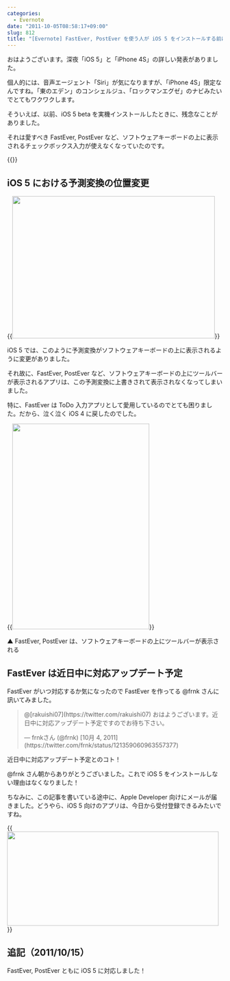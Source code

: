 ```yaml
---
categories:
  - Evernote
date: "2011-10-05T08:58:17+09:00"
slug: 812
title: "[Evernote] FastEver, PostEver を使う人が iOS 5 をインストールする前に気を付けておきたいコト"
---
```


おはようございます。深夜「iOS 5」と「iPhone 4S」の詳しい発表がありました。

個人的には、音声エージェント「Siri」が気になりますが、「iPhone 4S」限定なんですね。「東のエデン」のコンシェルジュ、「ロックマンエグゼ」のナビみたいでとてもワクワクします。

そういえば、以前、iOS 5 beta を実機インストールしたときに、残念なことがありました。

それは愛すべき FastEver, PostEver など、ソフトウェアキーボードの上に表示されるチェックボックス入力が使えなくなっていたのです。

{{<app id="364580273" title="FastEver 1.9（￥170）" src="http://a2.mzstatic.com/us/r1000/109/Purple/d5/30/30/mzl.efyvlpba.100x100-75.png">}}

## iOS 5 における予測変換の位置変更

{{<img alt="" src="/images/2011/10/0812_1.jpg" width="473" height="332">}}

iOS 5 では、このように予測変換がソフトウェアキーボードの上に表示されるように変更がありました。

それ故に、FastEver, PostEver など、ソフトウェアキーボードの上にツールバーが表示されるアプリは、この予測変換に上書きされて表示されなくなってしまいました。

特に、FastEver は ToDo 入力アプリとして愛用しているのでとても困りました。だから、泣く泣く iOS 4 に戻したのでした。

{{<img alt="" src="/images/2011/10/0812_2.jpg" width="320" height="480">}}

▲ FastEver, PostEver は、ソフトウェアキーボードの上にツールバーが表示される

## FastEver は近日中に対応アップデート予定

FastEver がいつ対応するか気になったので FastEver を作ってる @frnk さんに訊いてみました。

<blockquote class="twitter-tweet" data-in-reply-to="121344940029657088" lang="ja"><p>@[rakuishi07](https://twitter.com/rakuishi07) おはようございます。近日中に対応アップデート予定ですのでお待ち下さい。</p>&mdash; frnkさん (@frnk) [10月 4, 2011](https://twitter.com/frnk/status/121359060963557377)</blockquote>

近日中に対応アップデート予定とのコト！

@frnk さん朝からありがとうございました。これで iOS 5 をインストールしない理由はなくなりました！

ちなみに、この記事を書いている途中に、Apple Developer 向けにメールが届きました。どうやら、iOS 5 向けのアプリは、今日から受付登録できるみたいですね。

{{<img alt="" src="/images/2011/10/0812_3.jpg" width="494" height="220">}}

## 追記（2011/10/15）

FastEver, PostEver ともに iOS 5 に対応しました！
